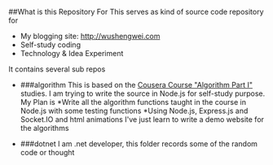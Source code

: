 ##What is this Repository For 
This serves as kind of source code repository for 
- My blogging site: http://wushengwei.com
- Self-study coding 
- Technology & Idea Experiment 

It contains several sub repos 
- ###algorithm
This is based on the [Cousera Course "Algorithm Part I"](https://www.coursera.org/course/algs4partI) studies. 
I am trying to write the source in Node.js for self-study purpose. 
My Plan is 
*Write all the algorithm functions taught in the course in Node.js with some testing functions
*Using Node.js, Express.js and Socket.IO and html animations I've just learn to write a demo website for the algorithms

- ###dotnet
I am .net developer, this folder records some of the random code or thought 